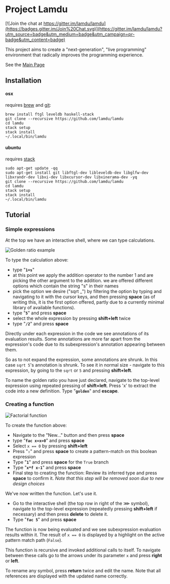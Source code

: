 # Project Lamdu

[![Join the chat at https://gitter.im/lamdu/lamdu](https://badges.gitter.im/Join%20Chat.svg)](https://gitter.im/lamdu/lamdu?utm_source=badge&utm_medium=badge&utm_campaign=pr-badge&utm_content=badge)

This project aims to create a "next-generation", "live programming" environment that radically improves the programming experience.

See the [Main Page](http://lamdu.org/)


## Installation

#### osx

requires [brew](http://brew.sh/) and [git](https://git-scm.com/):

```shell
brew install ftgl leveldb haskell-stack
git clone --recursive https://github.com/lamdu/lamdu
cd lamdu
stack setup
stack install
~/.local/bin/lamdu

```

#### ubuntu

requires [stack](https://github.com/commercialhaskell/stack/releases)
```shell
sudo apt-get update -qq
sudo apt-get install git libftgl-dev libleveldb-dev libglfw-dev libxrandr-dev libxi-dev libxcursor-dev libxinerama-dev -yq
git clone --recursive https://github.com/lamdu/lamdu
cd lamdu
stack setup
stack install
~/.local/bin/lamdu

```

## Tutorial

### Simple expressions

At the top we have an interactive shell, where we can type calculations.

![Golden ratio example](https://i.imgur.com/vbPRcCO.png)

To type the calculation above:

* type "**`1+s`**"
* at this point we apply the addition operator to the number 1 and are picking the other argument to the addition. we are offered different options which contain the string "s" in their names
* pick the option we desire ("sqrt _") by filtering the option by typing and navigating to it with the cursor keys, and then pressing **space** (as of writing this, it is the first option offered, partly due to a currently minimal library of available functions).
* type "**`5`**" and press **space**
* select the whole expression by pressing **shift+left** twice
* type "**`/2`**" and press **space**

Directly under each expression in the code we see annotations of its evaluation results. Some annotations are more far apart from the expression's code due to its subexpression's annotation appearing between them.

So as to not expand the expression, some annotations are shrunk. In this case `sqrt 5`'s annotation is shrunk. To see it in normal size - navigate to this expression, by going to the `sqrt` or `5` and pressing **shift+left**.

To name the golden ratio you have just declared, navigate to the top-level expression using repeated pressing of **shift+left**. Press 'x' to extract the code into a new definition. Type "**`golden`**" and **escape**.

### Creating a function

![Factorial function](http://i.imgur.com/BVcLBLX.png)

To create the function above:

* Navigate to the "New..." button and then press **space**
* type "**`fac x=x=0`**" and press **space**
* Select `x == 0` by pressing **shift+left**
* Press "**`:`**" and press **space** to create a pattern-match on this boolean expression
* Type "**`1`**" and press **space** for the `True` branch
* Type "**`x*f x-1`**" and press **space**
* Final step to creating the function: Review its inferred type and press **space** to confirm it. *Note that this step will be removed soon due to new design choices*

We've now written the function. Let's use it.

* Go to the interactive shell (the top row in right of the ⋙ symbol), 
  navigate to the top-level expression (repeatedly pressing **shift+left** if necessary) and then press **delete** to delete it.
* Type "**`fac 5`**" and press **space**

The function is now being evaluated and we see subexpression evaluation results within it. The result of `x == 0` is displayed by a highlight on the active pattern match path (`False`).

This function is recursive and invoked additional calls to itself. To navigate between these calls go to the arrows under its parameter `x` and press **right** or **left**.

To rename any symbol, press **return** twice and edit the name. Note that all references are displayed with the updated name correctly.

